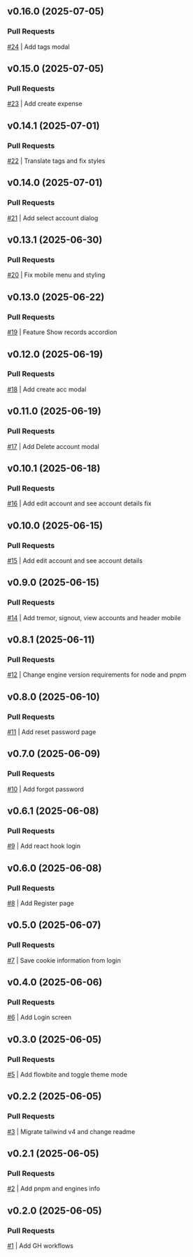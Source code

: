 ## v0.16.0 (2025-07-05)

### Pull Requests
[#24](https://github.com/RafaelMoro/next-budget-master/pull/24) | Add tags modal


## v0.15.0 (2025-07-05)

### Pull Requests
[#23](https://github.com/RafaelMoro/next-budget-master/pull/23) | Add create expense


## v0.14.1 (2025-07-01)

### Pull Requests
[#22](https://github.com/RafaelMoro/next-budget-master/pull/22) | Translate tags and fix styles


## v0.14.0 (2025-07-01)

### Pull Requests
[#21](https://github.com/RafaelMoro/next-budget-master/pull/21) | Add select account dialog


## v0.13.1 (2025-06-30)

### Pull Requests
[#20](https://github.com/RafaelMoro/next-budget-master/pull/20) | Fix mobile menu and styling


## v0.13.0 (2025-06-22)

### Pull Requests
[#19](https://github.com/RafaelMoro/next-budget-master/pull/19) | Feature Show records accordion


## v0.12.0 (2025-06-19)

### Pull Requests
[#18](https://github.com/RafaelMoro/next-budget-master/pull/18) | Add create acc modal


## v0.11.0 (2025-06-19)

### Pull Requests
[#17](https://github.com/RafaelMoro/next-budget-master/pull/17) | Add Delete account modal


## v0.10.1 (2025-06-18)

### Pull Requests
[#16](https://github.com/RafaelMoro/next-budget-master/pull/16) | Add edit account and see account details fix


## v0.10.0 (2025-06-15)

### Pull Requests

[#15](https://github.com/RafaelMoro/next-budget-master/pull/15) | Add edit account and see account details

## v0.9.0 (2025-06-15)

### Pull Requests

[#14](https://github.com/RafaelMoro/next-budget-master/pull/14) | Add tremor, signout, view accounts and header mobile

## v0.8.1 (2025-06-11)

### Pull Requests

[#12](https://github.com/RafaelMoro/next-budget-master/pull/12) | Change engine version requirements for node and pnpm

## v0.8.0 (2025-06-10)

### Pull Requests

[#11](https://github.com/RafaelMoro/next-budget-master/pull/11) | Add reset password page

## v0.7.0 (2025-06-09)

### Pull Requests

[#10](https://github.com/RafaelMoro/next-budget-master/pull/10) | Add forgot password

## v0.6.1 (2025-06-08)

### Pull Requests

[#9](https://github.com/RafaelMoro/next-budget-master/pull/9) | Add react hook login

## v0.6.0 (2025-06-08)

### Pull Requests

[#8](https://github.com/RafaelMoro/next-budget-master/pull/8) | Add Register page

## v0.5.0 (2025-06-07)

### Pull Requests

[#7](https://github.com/RafaelMoro/next-budget-master/pull/7) | Save cookie information from login

## v0.4.0 (2025-06-06)

### Pull Requests

[#6](https://github.com/RafaelMoro/next-budget-master/pull/6) | Add Login screen

## v0.3.0 (2025-06-05)

### Pull Requests

[#5](https://github.com/RafaelMoro/next-budget-master/pull/5) | Add flowbite and toggle theme mode

## v0.2.2 (2025-06-05)

### Pull Requests

[#3](https://github.com/RafaelMoro/next-budget-master/pull/3) | Migrate tailwind v4 and change readme

## v0.2.1 (2025-06-05)

### Pull Requests

[#2](https://github.com/RafaelMoro/next-budget-master/pull/2) | Add pnpm and engines info

## v0.2.0 (2025-06-05)

### Pull Requests

[#1](https://github.com/RafaelMoro/next-budget-master/pull/1) | Add GH workflows

